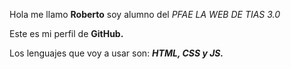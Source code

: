 
Hola me llamo **Roberto** soy alumno del _PFAE LA WEB DE TIAS 3.0_

Este es mi perfil de **GitHub.**

Los lenguajes que voy a usar son: **_HTML, CSS y JS._**


